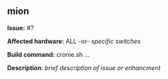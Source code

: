 ## mion

**Issue:** #?

**Affected hardware:** ALL -or- _specific switches_

**Build command:** cronie.sh ...

**Description**: _brief description of issue or enhancment_
